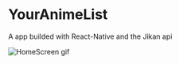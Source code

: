 # YourAnimeList
A app builded with React-Native and the Jikan api 

![HomeScreen gif](https://gifyu.com/image/BV40)
